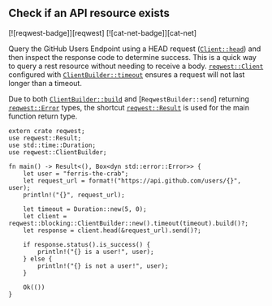 ## Check if an API resource exists

[![reqwest-badge]][reqwest] [![cat-net-badge]][cat-net]

Query the GitHub Users Endpoint using a HEAD
request ([`Client::head`]) and then inspect the response code to determine
success. This is a quick way to query a rest resource without needing to receive
a body. [`reqwest::Client`] configured with [`ClientBuilder::timeout`] ensures
a request will not last longer than a timeout.

Due to both [`ClientBuilder::build`] and [`ReqwestBuilder::send`] returning [`reqwest::Error`]
types, the shortcut [`reqwest::Result`] is used for the main function return type. 

```rust,edition2018,no_run
extern crate reqwest;
use reqwest::Result;
use std::time::Duration;
use reqwest::ClientBuilder;

fn main() -> Result<(), Box<dyn std::error::Error>> {
    let user = "ferris-the-crab";
    let request_url = format!("https://api.github.com/users/{}", user);
    println!("{}", request_url);

    let timeout = Duration::new(5, 0);
    let client = reqwest::blocking::ClientBuilder::new().timeout(timeout).build()?;
    let response = client.head(&request_url).send()?;

    if response.status().is_success() {
        println!("{} is a user!", user);
    } else {
        println!("{} is not a user!", user);
    }

    Ok(())
}
```

[`ClientBuilder::build`]: https://docs.rs/reqwest/*/reqwest/struct.ClientBuilder.html#method.build
[`Client::head`]: https://docs.rs/reqwest/*/reqwest/struct.Client.html#method.head
[`ClientBuilder::timeout`]: https://docs.rs/reqwest/*/reqwest/struct.ClientBuilder.html#method.timeout
[`RequestBuilder::send`]: https://docs.rs/reqwest/*/reqwest/struct.RequestBuilder.html#method.send
[`reqwest::Client`]: https://docs.rs/reqwest/*/reqwest/struct.Client.html
[`reqwest::Error`]: https://docs.rs/reqwest/*/reqwest/struct.Error.html
[`reqwest::Result`]:https://docs.rs/reqwest/*/reqwest/type.Result.html
